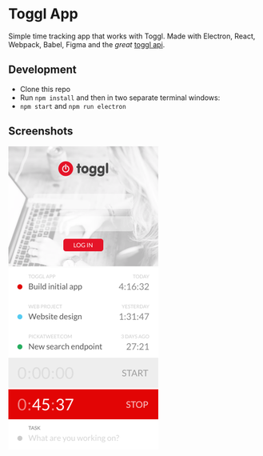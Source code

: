 # Toggl App

Simple time tracking app that works with Toggl.
Made with Electron, React, Webpack, Babel, Figma and the *great* [toggl api](https://github.com/toggl/toggl_api_docs).

## Development

* Clone this repo
* Run `npm install` and then in two separate terminal windows:
* `npm start` and `npm run electron`

## Screenshots
<img src="./docs/login.png" width="300">
<img src="./docs/dashboard.png" width="300">
<img src="./docs/tracking.png" width="300">
